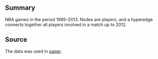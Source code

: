 ## Summary

NBA games in the period 1985–2013. Nodes are players, and a hyperedge
connects together all players involved in a match up to 2012.

## Source

The data was used in [paper](https://www.mdpi.com/1099-4300/23/7/796).